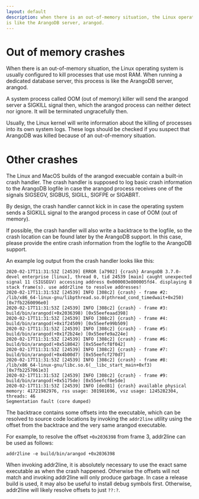 ```yaml
---
layout: default
description: when there is an out-of-memory situation, the Linux operating system is usually configured to kill processes that use most RAM. 
is like the ArangoDB server, arangod.
---
```


Out of memory crashes
=====================

When there is an out-of-memory situation, the Linux operating system is usually configured 
to kill processes that use most RAM. When running a dedicated database server, this process 
is like the ArangoDB server, arangod.

A system process called OOM (out of memory) killer will send the arangod server a SIGKILL
signal then, which the arangod process can neither detect nor ignore. It will be terminated
ungracefully then.

Usually, the Linux kernel will write information about the killing of processes into its
own system logs. These logs should be checked if you suspect that ArangoDB was killed because
of an out-of-memory situation.

Other crashes
=============

The Linux and MacOS builds of the arangod execuable contain a built-in crash handler. 
The crash handler is supposed to log basic crash information to the ArangoDB logfile in 
case the arangod process receives one of the signals SIGSEGV, SIGBUS, SIGILL, SIGFPE or 
SIGABRT. 

By design, the crash handler cannot kick in in case the operating system sends a SIGKILL 
signal to the arangod process in case of OOM (out of memory).

If possible, the crash handler will also write a backtrace to the logfile, so the crash 
location can be found later by the ArangoDB support. In this case, please provide the
entire crash information from the logfile to the ArangoDB support.

An example log output from the crash handler looks like this:
```
2020-02-17T11:31:53Z [24539] ERROR [a7902] {crash} ArangoDB 3.7.0-devel enterprise [linux], thread 0, tid 24539 [main] caught unexpected signal 11 (SIGSEGV) accessing address 0x000003e800005fd4. displaying 8 stack frame(s). use addr2line to resolve addresses!
2020-02-17T11:31:53Z [24539] INFO [308c2] {crash} - frame #2: /lib/x86_64-linux-gnu/libpthread.so.0(pthread_cond_timedwait+0x250) [0x7fb2260096e0]
2020-02-17T11:31:53Z [24539] INFO [308c2] {crash} - frame #3: build/bin/arangod(+0x2036398) [0x55eefeaad398]
2020-02-17T11:31:53Z [24539] INFO [308c2] {crash} - frame #4: build/bin/arangod(+0x1f24509) [0x55eefe99b509]
2020-02-17T11:31:53Z [24539] INFO [308c2] {crash} - frame #5: build/bin/arangod(+0x1f2b24e) [0x55eefe9a224e]
2020-02-17T11:31:53Z [24539] INFO [308c2] {crash} - frame #6: build/bin/arangod(+0x518042) [0x55eefcf8f042]
2020-02-17T11:31:53Z [24539] INFO [308c2] {crash} - frame #7: build/bin/arangod(+0x4b00d7) [0x55eefcf270d7]
2020-02-17T11:31:53Z [24539] INFO [308c2] {crash} - frame #8: /lib/x86_64-linux-gnu/libc.so.6(__libc_start_main+0xf3) [0x7fb2257061e3]
2020-02-17T11:31:53Z [24539] INFO [308c2] {crash} - frame #9: build/bin/arangod(+0x5175de) [0x55eefcf8e5de]
2020-02-17T11:31:53Z [24539] INFO [ded81] {crash} available physical memory: 41721982976, rss usage: 301981696, vsz usage: 1245282304, threads: 46
Segmentation fault (core dumped)
```
The backtrace contains some offsets into the executable, which can be resolved to
source code locations by invoking the `addr2line` utility using the offset from the
backtrace and the very same arangod executable.

For example, to resolve the offset `+0x2036398` from frame 3, addr2line can be used
as follows:
```
addr2line -e build/bin/arangod +0x2036398
```
When invoking addr2line, it is absolutely necessary to use the exact same executable
as when the crash happened. Otherwise the offsets will not match and invoking addr2line
will only produce garbage.
In case a release build is used, it may also be useful to install debug symbols first.
Otherwise, addr2line will likely resolve offsets to just `??:?`.
